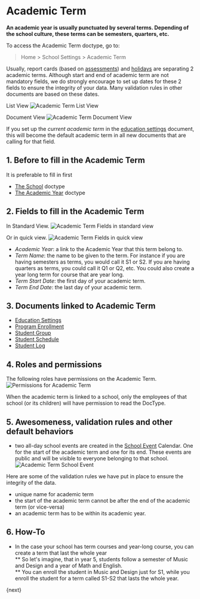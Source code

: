<!-- add-breadcrumbs -->
# Academic Term

**An academic year is usually punctuated by several terms.  Depending of the school culture, these terms can be semesters, quarters, etc.**

To access the Academic Term doctype, go to:

> Home > School Settings > Academic Term

Usually, report cards (based on [assessments](/docs/user/manual/en/assessment/index.html)) and [holidays](/docs/user/manual/en/education-settings/04_school-calendar) are separating 2 academic terms.  Although start and end of academic term are not mandatory fields, we do strongly encourage to set up dates for these 2 fields to ensure the integrity of your data. Many validation rules in other documents are based on these dates.  

List View
 ![Academic Term List View](/docs/assets/img/school-settings/academic-term-listview.png)

Document View
![Academic Term Document View](/docs/assets/img/school-settings/academic-term-docview.png)

If you set up the *current academic term* in the [education settings](/docs/user/manual/en/education-settings/education-settings) document, this will become the default academic term in all new documents that are calling for that field.  

## 1. Before to fill in the Academic Term
It is preferable to fill in first

* [The School](/docs/user/manual/en/education-settings/01_school) doctype
* [The Academic Year](/docs/user/manual/en/education-settings/02_academic-year) doctype

## 2. Fields to fill in the Academic Term  

In Standard View.
![Academic Term Fields in standard view](/docs/assets/img/school-settings/academic-term-fields.png)

Or in quick view.
![Academic Term Fields in quick view](/docs/assets/img/school-settings/academic-term-fields-2.png)

* *Academic Year*: a link to the Academic Year that this term belong to.
* *Term Name*: the name to be given to the term.  For instance if you are having semesters as terms, you would call it S1 or S2.  If you are having quarters as terms, you could call it Q1 or Q2, etc.  You could also create a year long term for course that are year long.  
* *Term Start Date*: the first day of your academic term.
* *Term End Date*: the last day of your academic term.

## 3. Documents linked to Academic Term

* [Education Settings](/docs/user/manual/en/education-settings/education-settings)
* [Program Enrollment](/docs/user/manual/en/schedule/program-enrollment)
* [Student Group](/docs/user/manual/en/schedule/05_student-group)
* [Student Schedule](/docs/user/manual/en/schedule/07_course-schedule)
* [Student Log](/docs/user/manual/en/student/student-log)

## 4.  Roles and permissions

The following roles have permissions on the Academic Term.
![Permissions for Academic Term](/docs/assets/img/school-settings/academic-term-permission.png)

When the academic term is linked to a school, only the employees of that school (or its children) will have permission to read the DocType.

## 5. Awesomeness, validation rules and other default behaviors

* two all-day school events are created in the [School Event](/docs/user/manual/en/education-settings/07_school-event) Calendar.  One for the start of the academic term and one for its end. These events are public and will be visible to everyone belonging to that school.
![Academic Term School Event](/docs/assets/img/school-settings/academic-term-calendar.png)

Here are some of the validation rules we have put in place to ensure the integrity of the data.

* unique name for academic term
* the start of the academic term cannot be after the end of the academic term (or vice-versa)
* an academic term has to be within its academic year.

## 6. How-To

* In the case your school has term courses and year-long course, you can create a term that last the whole year  
** So let's imagine, that in year 5, students follow a semester of Music and Design and a year of Math and English.  
** You can enroll the student in Music and Design just for S1, while you enroll the student for a term called S1-S2 that lasts the whole year.  

{next}
